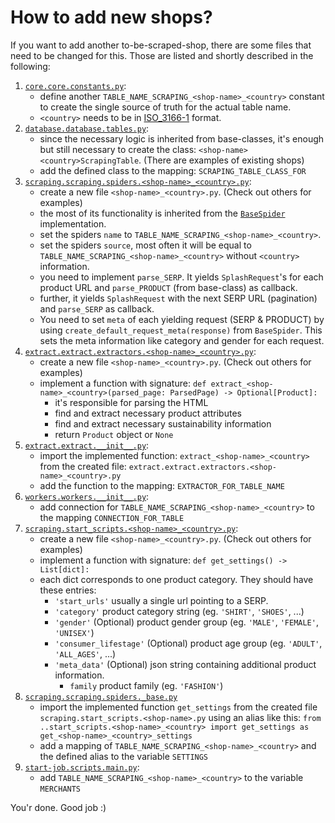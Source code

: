 # How to add new shops?


If you want to add another to-be-scraped-shop, there are some files that need to be changed for this. Those are listed and shortly described in the following:

1. [`core.core.constants.py`](../core/core/constants.py):
   - define another `TABLE_NAME_SCRAPING_<shop-name>_<country>` constant to create the single source of truth for the actual table name.
   - `<country>` needs to be in [ISO_3166-1](https://en.wikipedia.org/wiki/ISO_3166-1_alpha-2#Officially_assigned_code_elements) format.
2. [`database.database.tables.py`](../database/database/tables.py):
   - since the necessary logic is inherited from base-classes, it's enough but still necessary to create the class: `<shop-name><country>ScrapingTable`. (There are examples of existing shops)
   - add the defined class to the mapping: `SCRAPING_TABLE_CLASS_FOR`
3. [`scraping.scraping.spiders.<shop-name>_<country>.py`](../scraping/scraping/spiders):
   - create a new file `<shop-name>_<country>.py`. (Check out others for examples)
   - the most of its functionality is inherited from the [`BaseSpider`](../scraping/scraping/spiders/_base.py) implementation.
   - set the spiders `name` to `TABLE_NAME_SCRAPING_<shop-name>_<country>`.
   - set the spiders `source`, most often it will be equal to `TABLE_NAME_SCRAPING_<shop-name>_<country>` without `<country>` information. 
   - you need to implement `parse_SERP`. It yields `SplashRequest`'s for each product URL and `parse_PRODUCT` (from base-class) as callback.
   - further, it yields `SplashRequest` with the next SERP URL (pagination) and `parse_SERP` as callback.
   - You need to set `meta` of each yielding request (SERP & PRODUCT) by using `create_default_request_meta(response)` from `BaseSpider`. This sets the meta information like category and gender for each request.
4. [`extract.extract.extractors.<shop-name>_<country>.py`](../extract/extract/__init__.py):
   - create a new file `<shop-name>_<country>.py`. (Check out others for examples)
   - implement a function with signature: `def extract_<shop-name>_<country>(parsed_page: ParsedPage) -> Optional[Product]:`
     - it's responsible for parsing the HTML
     - find and extract necessary product attributes
     - find and extract necessary sustainability information
     - return `Product` object or `None`
5. [`extract.extract.__init__.py`](../extract/extract/__init__.py):
   - import the implemented function: `extract_<shop-name>_<country>` from the created file: `extract.extract.extractors.<shop-name>_<country>.py`
   - add the function to the mapping: `EXTRACTOR_FOR_TABLE_NAME`
6. [`workers.workers.__init__.py`](../workers/workers/__init__.py):
   - add connection for `TABLE_NAME_SCRAPING_<shop-name>_<country>` to the mapping `CONNECTION_FOR_TABLE`
7. [`scraping.start_scripts.<shop-name>_<country>.py`](../scraping/scraping/start_scripts):
   - create a new file `<shop-name>_<country>.py`. (Check out others for examples)
   - implement a function with signature: `def get_settings() -> List[dict]:`
   - each dict corresponds to one product category. They should have these entries:
     - `'start_urls'` usually a single url pointing to a SERP.
     - `'category'` product category string (eg. `'SHIRT'`, `'SHOES'`, ...)
     - `'gender'` (Optional) product gender group (eg. `'MALE'`, `'FEMALE'`, `'UNISEX'`)
     - `'consumer_lifestage'` (Optional) product age group (eg. `'ADULT'`, `'ALL_AGES'`, ...)
     - `'meta_data'` (Optional) json string containing additional product information.
       - `family` product family (eg. `'FASHION'`)
8. [`scraping.scraping.spiders._base.py`](../scraping/scraping/spiders/_base.py)
   - import the implemented function `get_settings` from the created file `scraping.start_scripts.<shop-name>.py` using an alias like this:
   `from ..start_scripts.<shop-name>_<country> import get_settings as get_<shop-name>_<country>_settings`
   - add a mapping of `TABLE_NAME_SCRAPING_<shop-name>_<country>` and the defined alias to the variable `SETTINGS`
9. [`start-job.scripts.main.py`](../start-job/scripts/main.py):
   - add `TABLE_NAME_SCRAPING_<shop-name>_<country>` to the variable `MERCHANTS`

You'r done. Good job :)
